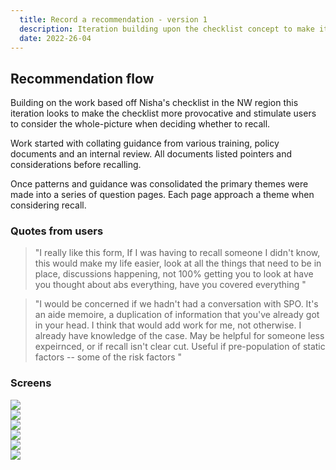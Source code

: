 ```yaml
---
  title: Record a recommendation - version 1
  description: Iteration building upon the checklist concept to make it more interactive
  date: 2022-26-04
---
```


## Recommendation flow
Building on the work based off Nisha's checklist in the NW region this iteration looks to make the checklist more provocative and stimulate users to consider the whole-picture when deciding whether to recall.

Work started with collating guidance from various training, policy documents and an internal review. All documents listed pointers and considerations before recalling. 

Once patterns and guidance was consolidated the primary themes were made into a series of question pages. Each page approach a theme when considering recall.

### Quotes from users

> "I really like this form, If I was having to recall someone I didn't know, this would make my life easier, look at all the things that need to be in place, discussions happening, not 100% getting you to look at have you thought about abs everything, have you covered everything 
"
>

> "I would be concerned if we hadn't had a conversation with SPO. It's an aide memoire, a duplication of information that you've already got in your head. I think that would add work for me, not otherwise. I already have knowledge of the case. May be helpful for someone less expeirnced, or if recall isn't clear cut. Useful if pre-population of static factors -- some of the risk factors 
"
>
### Screens
<img src="/rec-flow/rf-1-risk.png"/><br>
<img src="/rec-flow/rf-2-vuln.png"/><br>
<img src="/rec-flow/rf-3-curcum.png"/><br>
<img src="/rec-flow/rf-4-protectf.png"/><br>
<img src="/rec-flow/rf-5-alt.png"/><br>
<img src="/rec-flow/rf-6-confirm.png"/><br>




